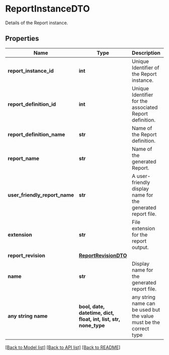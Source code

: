 # ReportInstanceDTO

Details of the Report instance.

## Properties
Name | Type | Description | Notes
------------ | ------------- | ------------- | -------------
**report_instance_id** | **int** | Unique Identifier of the Report instance. | [optional] 
**report_definition_id** | **int** | Unique Identifier for the associated Report definition. | [optional] 
**report_definition_name** | **str** | Name of the Report definition. | [optional] 
**report_name** | **str** | Name of the generated Report. | [optional] 
**user_friendly_report_name** | **str** | A user-friendly display name for the generated report file. | [optional] 
**extension** | **str** | File extension for the report output. | [optional] 
**report_revision** | [**ReportRevisionDTO**](ReportRevisionDTO.md) |  | [optional] 
**name** | **str** | Display name for the generated report file. | [optional] 
**any string name** | **bool, date, datetime, dict, float, int, list, str, none_type** | any string name can be used but the value must be the correct type | [optional]

[[Back to Model list]](../README.md#documentation-for-models) [[Back to API list]](../README.md#documentation-for-api-endpoints) [[Back to README]](../README.md)


